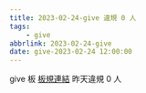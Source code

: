 ```yaml
---
title: 2023-02-24-give 違規 0 人
tags:
    - give
abbrlink: 2023-02-24-give
date: give-2023-02-24 12:00:00
---
```

give 板 [板規連結](https://www.ptt.cc/bbs/give/M.1612495900.A.C32.html)
昨天違規 0 人
